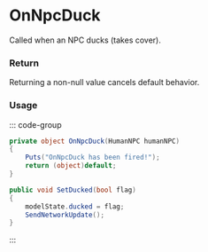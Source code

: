 # OnNpcDuck
<Badge type="info" text="NPC"/><Badge type="danger" text="Carbon Compatible"/><Badge type="warning" text="Oxide Compatible"/>
Called when an NPC ducks (takes cover).

### Return
Returning a non-null value cancels default behavior.

### Usage
::: code-group
```csharp [Example]
private object OnNpcDuck(HumanNPC humanNPC)
{
	Puts("OnNpcDuck has been fired!");
	return (object)default;
}
```
```csharp [Source — Assembly-CSharp @ HumanNPC]
public void SetDucked(bool flag)
{
	modelState.ducked = flag;
	SendNetworkUpdate();
}

```
:::
